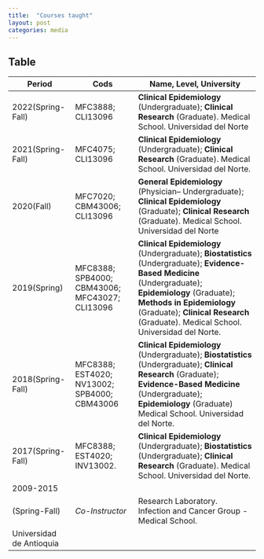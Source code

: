```yaml
---
title:  "Courses taught"
layout: post
categories: media
---
```




## Table

| Period           | Cods              | Name, Level, University            | 
|------------------|------------------|-----------------|
| 2022(Spring-Fall)| MFC3888; CLI13096 |**Clinical Epidemiology** (Undergraduate); **Clinical Research** (Graduate). Medical School. Universidad del Norte|
| 2021(Spring-Fall)     | MFC4075; CLI13096   |**Clinical Epidemiology** (Undergraduate); **Clinical Research** (Graduate). Medical School. Universidad del Norte. 
| 2020(Fall)      | MFC7020; CBM43006; CLI13096     | **General Epidemiology** (Physician– Undergraduate); **Clinical Epidemiology** (Graduate); **Clinical Research** (Graduate). Medical School. Universidad del Norte   | 
| 2019(Spring)     | MFC8388; SPB4000; CBM43006; MFC43027; CLI13096      | **Clinical Epidemiology** (Undergraduate); **Biostatistics** (Undergraduate); **Evidence-Based Medicine** (Undergraduate); **Epidemiology** (Graduate); **Methods in Epidemiology** (Graduate); **Clinical Research** (Graduate). Medical School. Universidad del Norte.| 
|2018(Spring-Fall) | MFC8388; EST4020; NV13002; SPB4000; CBM43006 | **Clinical Epidemiology** (Undergraduate); **Biostatistics** (Undergraduate); **Clinical Research** (Graduate); **Evidence-Based Medicine** (Undergraduate); **Epidemiology** (Graduate) Medical School. Universidad del Norte. | 
| 2017(Spring-Fall) | MFC8388; EST4020; INV13002. | **Clinical Epidemiology** (Undergraduate); **Biostatistics** (Undergraduate); **Clinical Research** (Graduate). Medical School. Universidad del Norte. | 
| 2009-2015
(Spring-Fall) | *Co-Instructor* | Research Laboratory. Infection and Cancer Group - Medical School.
Universidad de Antioquia | 
